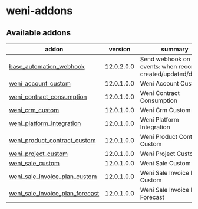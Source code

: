 # weni-addons


[//]: # (addons)

Available addons
----------------
addon | version | summary
--- | --- | ---
[base_automation_webhook](base_automation_webhook/) | 12.0.2.0.0 | Send webhook on Odoo events: when record is created/updated/deleted
[weni_account_custom](weni_account_custom/) | 12.0.1.0.0 | Weni Account Custom
[weni_contract_consumption](weni_contract_consumption/) | 12.0.1.0.0 | Weni Contract Consumption
[weni_crm_custom](weni_crm_custom/) | 12.0.1.0.0 | Weni Crm Custom
[weni_platform_integration](weni_platform_integration/) | 12.0.1.0.0 | Weni Platform Integration
[weni_product_contract_custom](weni_product_contract_custom/) | 12.0.1.0.0 | Weni Product Contract Custom
[weni_project_custom](weni_project_custom/) | 12.0.1.0.0 | Weni Project Custom
[weni_sale_custom](weni_sale_custom/) | 12.0.1.0.0 | Weni Sale Custom
[weni_sale_invoice_plan_custom](weni_sale_invoice_plan_custom/) | 12.0.1.0.0 | Weni Sale Invoice Plan Custom
[weni_sale_invoice_plan_forecast](weni_sale_invoice_plan_forecast/) | 12.0.1.0.0 | Weni Sale Invoice Plan Forecast

[//]: # (end addons)
